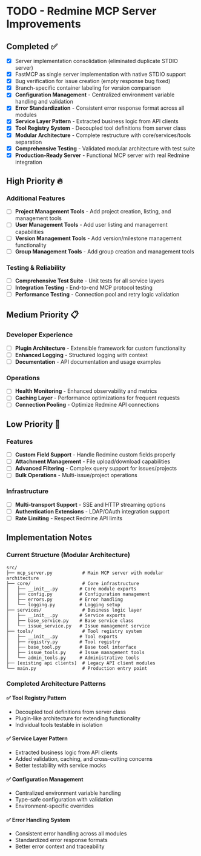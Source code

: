 # TODO - Redmine MCP Server Improvements

## Completed ✅
- [x] Server implementation consolidation (eliminated duplicate STDIO server)
- [x] FastMCP as single server implementation with native STDIO support
- [x] Bug verification for issue creation (empty response bug fixed)
- [x] Branch-specific container labeling for version comparison
- [x] **Configuration Management** - Centralized environment variable handling and validation
- [x] **Error Standardization** - Consistent error response format across all modules
- [x] **Service Layer Pattern** - Extracted business logic from API clients
- [x] **Tool Registry System** - Decoupled tool definitions from server class
- [x] **Modular Architecture** - Complete restructure with core/services/tools separation
- [x] **Comprehensive Testing** - Validated modular architecture with test suite
- [x] **Production-Ready Server** - Functional MCP server with real Redmine integration

## High Priority 🔥

### Additional Features
- [ ] **Project Management Tools** - Add project creation, listing, and management tools
- [ ] **User Management Tools** - Add user listing and management capabilities
- [ ] **Version Management Tools** - Add version/milestone management functionality
- [ ] **Group Management Tools** - Add group creation and management tools

### Testing & Reliability  
- [ ] **Comprehensive Test Suite** - Unit tests for all service layers
- [ ] **Integration Testing** - End-to-end MCP protocol testing
- [ ] **Performance Testing** - Connection pool and retry logic validation

## Medium Priority 📋

### Developer Experience
- [ ] **Plugin Architecture** - Extensible framework for custom functionality
- [ ] **Enhanced Logging** - Structured logging with context
- [ ] **Documentation** - API documentation and usage examples

### Operations
- [ ] **Health Monitoring** - Enhanced observability and metrics
- [ ] **Caching Layer** - Performance optimizations for frequent requests
- [ ] **Connection Pooling** - Optimize Redmine API connections

## Low Priority 📝

### Features
- [ ] **Custom Field Support** - Handle Redmine custom fields properly
- [ ] **Attachment Management** - File upload/download capabilities
- [ ] **Advanced Filtering** - Complex query support for issues/projects
- [ ] **Bulk Operations** - Multi-issue/project operations

### Infrastructure
- [ ] **Multi-transport Support** - SSE and HTTP streaming options
- [ ] **Authentication Extensions** - LDAP/OAuth integration support
- [ ] **Rate Limiting** - Respect Redmine API limits

## Implementation Notes

### Current Structure (Modular Architecture)
```
src/
├── mcp_server.py           # Main MCP server with modular architecture
├── core/                   # Core infrastructure
│   ├── __init__.py        # Core module exports
│   ├── config.py          # Configuration management
│   ├── errors.py          # Error handling
│   └── logging.py         # Logging setup
├── services/               # Business logic layer
│   ├── __init__.py        # Service exports
│   ├── base_service.py    # Base service class
│   └── issue_service.py   # Issue management service
├── tools/                  # Tool registry system
│   ├── __init__.py        # Tool exports
│   ├── registry.py        # Tool registry
│   ├── base_tool.py       # Base tool interface
│   ├── issue_tools.py     # Issue management tools
│   └── admin_tools.py     # Administrative tools
├── [existing api clients]  # Legacy API client modules
└── main.py                 # Production entry point
```

### Completed Architecture Patterns

#### ✅ Tool Registry Pattern
- Decoupled tool definitions from server class
- Plugin-like architecture for extending functionality
- Individual tools testable in isolation

#### ✅ Service Layer Pattern  
- Extracted business logic from API clients
- Added validation, caching, and cross-cutting concerns
- Better testability with service mocks

#### ✅ Configuration Management
- Centralized environment variable handling
- Type-safe configuration with validation
- Environment-specific overrides

#### ✅ Error Handling System
- Consistent error handling across all modules
- Standardized error response formats  
- Better error context and traceability